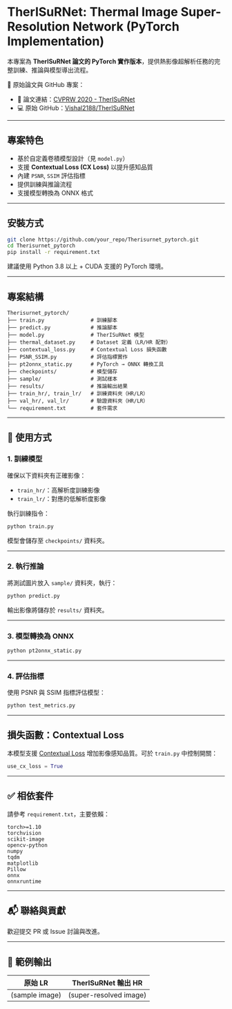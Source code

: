 # TherISuRNet: Thermal Image Super-Resolution Network (PyTorch Implementation)

本專案為 **TherISuRNet 論文的 PyTorch 實作版本**，提供熱影像超解析任務的完整訓練、推論與模型導出流程。

📝 原始論文與 GitHub 專案：
- 📄 論文連結：[CVPRW 2020 - TherISuRNet](https://openaccess.thecvf.com/content_CVPRW_2020/papers/w6/Chudasama_TherISuRNet_-_A_Computationally_Efficient_Thermal_Image_Super-Resolution_Network_CVPRW_2020_paper.pdf)
- 💻 原始 GitHub：[Vishal2188/TherISuRNet](https://github.com/Vishal2188/TherISuRNet---A-Computationally-Efficient-Thermal-Image-Super-Resolution-Network)

---

##  專案特色

- 基於自定義卷積模型設計（見 `model.py`）
- 支援 **Contextual Loss (CX Loss)** 以提升感知品質
- 內建 `PSNR`, `SSIM` 評估指標
- 提供訓練與推論流程
- 支援模型轉換為 ONNX 格式

---

##  安裝方式

```bash
git clone https://github.com/your_repo/Therisurnet_pytorch.git
cd Therisurnet_pytorch
pip install -r requirement.txt
```

建議使用 Python 3.8 以上 + CUDA 支援的 PyTorch 環境。

---

##  專案結構

```
Therisurnet_pytorch/
├── train.py               # 訓練腳本
├── predict.py             # 推論腳本
├── model.py               # TherISuRNet 模型
├── thermal_dataset.py     # Dataset 定義（LR/HR 配對）
├── contextual_loss.py     # Contextual Loss 損失函數
├── PSNR_SSIM.py           # 評估指標實作
├── pt2onnx_static.py      # PyTorch → ONNX 轉換工具
├── checkpoints/           # 模型儲存
├── sample/                # 測試樣本
├── results/               # 推論輸出結果
├── train_hr/, train_lr/   # 訓練資料夾（HR/LR）
├── val_hr/, val_lr/       # 驗證資料夾（HR/LR）
└── requirement.txt        # 套件需求
```

---

## 🚀 使用方式

### 1. 訓練模型

確保以下資料夾有正確影像：
- `train_hr/`：高解析度訓練影像
- `train_lr/`：對應的低解析度影像

執行訓練指令：

```bash
python train.py
```

模型會儲存至 `checkpoints/` 資料夾。

---

### 2. 執行推論

將測試圖片放入 `sample/` 資料夾，執行：

```bash
python predict.py
```

輸出影像將儲存於 `results/` 資料夾。

---

### 3. 模型轉換為 ONNX

```bash
python pt2onnx_static.py
```

---

### 4. 評估指標

使用 PSNR 與 SSIM 指標評估模型：

```bash
python test_metrics.py
```

---

##  損失函數：Contextual Loss

本模型支援 [Contextual Loss](https://arxiv.org/abs/1803.02077) 增加影像感知品質。可於 `train.py` 中控制開關：

```python
use_cx_loss = True
```

---

## ✅ 相依套件

請參考 `requirement.txt`，主要依賴：

```
torch>=1.10
torchvision
scikit-image
opencv-python
numpy
tqdm
matplotlib
Pillow
onnx
onnxruntime
```

---

## 📬 聯絡與貢獻

歡迎提交 PR 或 Issue 討論與改進。

---

## 📸 範例輸出

| 原始 LR | TherISuRNet 輸出 HR |
|---------|--------------------|
| (sample image) | (super-resolved image) |


